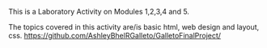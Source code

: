 This is a Laboratory Activity on Modules 1,2,3,4 and 5.

The topics covered in this activity are/is basic html, web design and layout, css.
https://github.com/AshleyBhelRGalleto/GalletoFinalProject/
